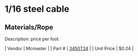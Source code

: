 # 1/16 steel cable
## Materials/Rope
Description: 	price per foot.  

| Vendor | Mcmaster | 
| Part # | [3450T24](http://www.mcmaster.com/) | 
| Unit Price | $0.24 | 
